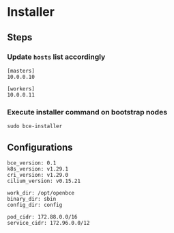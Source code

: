 # Installer

## Steps

### Update `hosts` list accordingly

```
[masters]
10.0.0.10

[workers]
10.0.0.11
```

### Execute installer command on bootstrap nodes

```
sudo bce-installer
```

## Configurations

```
bce_version: 0.1
k8s_version: v1.29.1
cri_version: v1.29.0
cilium_version: v0.15.21

work_dir: /opt/openbce
binary_dir: sbin
config_dir: config

pod_cidr: 172.88.0.0/16
service_cidr: 172.96.0.0/12
```
